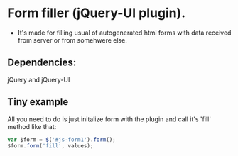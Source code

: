 # Form filler (jQuery-UI plugin).

- It's made for filling usual of autogenerated html forms with data received from server or from somehwere else.

## Dependencies:
jQuery and jQuery-UI

## Tiny example
All you need to do is just initalize form with the plugin and call it's 'fill' method like that:
```javascript
var $form = $('#js-form1').form();
$form.form('fill', values);
```